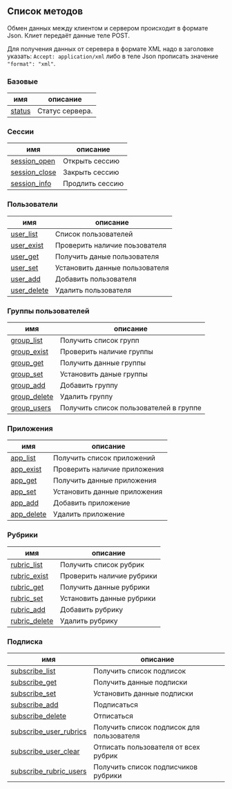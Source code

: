 ## Список методов

Обмен данных между клиентом и сервером происходит в формате Json. Клиет передаёт данные теле POST.

Для получения данных от серевера в формате XML надо в заголовке указать: ```Accept: application/xml``` либо в теле Json прописать значение ```"format": "xml"```.

### Базовые
| имя | описание |
|-----|----------|
|[status](api/status.md)|Статус сервера.|

### Сессии
| имя | описание |
|-----|----------|
|[session_open](api/session_open.md)|Открыть сессию|
|[session_close](api/session_close.md)|Закрыть сессию|
|[session_info](api/session_info.md)|Продлить сессию|
 
### Пользователи
| имя | описание |
|-----|----------|
|[user_list](api/user_list.md)|Список пользователей|
|[user_exist](api/user_exist.md)|Проверить наличие поьзователя|
|[user_get](api/user_get.md)|Получить даные пользователя|
|[user_set](api/user_set.md)|Установить данные пользователя|
|[user_add](api/user_add.md)|Добавить пользователя|
|[user_delete](api/user_delete.md)|Удалить пользователя|      

### Группы пользователей
| имя | описание |
|-----|----------|
|[group_list](api/group_list.md)|Получить список групп| 
|[group_exist](api/group_exist.md)|Проверить наличие группы|
|[group_get](api/group_get.md)|Получить данные группы|
|[group_set](api/group_set.md)|Установить даные группы| 
|[group_add](api/group_add.md)|Добавить группу|
|[group_delete](api/group_delete.md)|Удалить группу|
|[group_users](api/group_users.md)|Получить список пользователей в группе|

### Приложения
| имя | описание |
|-----|----------|
|[app_list](api/app_list.md)|Получить список приложений|
|[app_exist](api/app_exist.md)|Проверить наличие приложения|
|[app_get](api/app_get.md)|Получить данные приложения|
|[app_set](api/app_set.md)|Установить данные приложения|
|[app_add](api/app_add.md)|Добавить приложение|
|[app_delete](api/app_delete.md)|Удалить приложение|

### Рубрики
| имя | описание |
|-----|----------|
|[rubric_list](api/rubric_list.md)|Получить список рубрик|
|[rubric_exist](api/rubric_exist.md)|Проверить наличие рубрики|
|[rubric_get](api/rubric_get.md)|Получить данные рубрики|
|[rubric_set](api/rubric_set.md)|Установить данные рубрики|
|[rubric_add](api/rubric_add.md)|Добавить рубрику|
|[rubric_delete](api/rubric_delete.md)|Удалить рубрику|

### Подписка
| имя | описание |
|-----|----------|
|[subscribe_list](api/subscribe_list.md)|Получить список подписок|
|[subscribe_get](api/subscribe_get.md)|Получить данные подписки|
|[subscribe_set](api/subscribe_set.md)|Установить данные подписки|
|[subscribe_add](api/subscribe_add.md)|Подписаться|
|[subscribe_delete](api/subscribe_delete.md)|Отписаться|
|[subscribe_user_rubrics](api/subscribe_user_rubrics.md)|Получить список подписок для пользователя|
|[subscribe_user_clear](api/subscribe_user_clear.md)|Отписать пользователя от всех рубрик|
|[subscribe_rubric_users](api/subscribe_rubric_users.md)|Получить список подписчиков рубрики|
